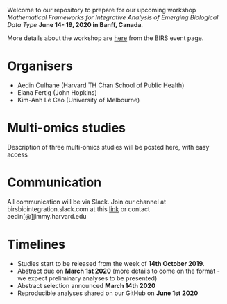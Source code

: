 Welcome to our repository to prepare for our upcoming workshop *Mathematical Frameworks for Integrative Analysis of Emerging Biological Data Type* **June 14- 19, 2020 in Banff, Canada**.

More details about the workshop are [here](https://www.birs.ca/events/2020/5-day-workshops/20w5197) from the BIRS event page.

# Organisers
- Aedin Culhane (Harvard TH Chan School of Public Health)
- Elana Fertig (John Hopkins)
- Kim-Anh Lê Cao (University of Melbourne)

# Multi-omics studies
Description of three multi-omics studies will be posted here, with easy access


# Communication
All communication will be via Slack. Join our channel at birsbiointegration.slack.com at this [link](https://join.slack.com/t/birsbiointegration/shared_invite/enQtNzc4Njk4OTMwNDAzLTk2MTU2ZGQyMWE5ZTc1MmU3NDU2ZmFiNzRmMzcwYjZkN2JkYjcyNTU5NGJhNzhiNWQ4NjI3NmNjYmQxZWZkNGU) or contact aedin[@]jimmy.harvard.edu

# Timelines
- Studies start to be released from the week of **14th October 2019**.
- Abstract due on **March 1st 2020** (more details to come on the format - we expect preliminary analyses to be presented) 
- Abstract selection announced **March 14th 2020** 
- Reproducible analyses shared on our GitHub on **June 1st 2020**
